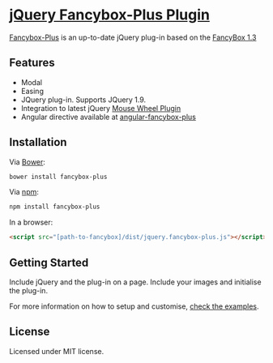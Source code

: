 [jQuery Fancybox-Plus Plugin](http://igorlino.github.io/fancybox-plus/)
================================

[Fancybox-Plus](http://igorlino.github.io/fancybox-plus/) is an up-to-date jQuery plug-in based on the [FancyBox 1.3](https://github.com/elevateweb/elevatezoom)

## Features

- Modal
- Easing
- JQuery plug-in. Supports JQuery 1.9.
- Integration to latest jQuery [Mouse Wheel Plugin](https://github.com/jquery/jquery-mousewheel)
- Angular directive available at [angular-fancybox-plus](https://github.com/igorlino/angular-fancybox-plus)

## Installation


Via [Bower](http://bower.io/):

```bash
bower install fancybox-plus
```

Via [npm](https://www.npmjs.com/):

```bash
npm install fancybox-plus
```

In a browser:

```html
<script src="[path-to-fancybox]/dist/jquery.fancybox-plus.js"></script>
```

## Getting Started

Include jQuery and the plug-in on a page. Include your images and initialise the plug-in.


For more information on how to setup and customise, [check the examples](http://igorlino.github.io/fancybox-plus/).

## License
Licensed under MIT license.
